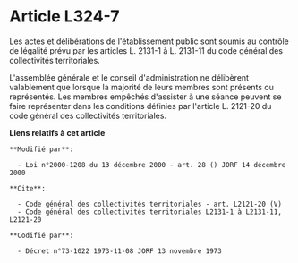 # Article L324-7

Les actes et délibérations de l'établissement public sont soumis au contrôle de légalité prévu par les articles L. 2131-1 à
L. 2131-11 du code général des collectivités territoriales.

L'assemblée générale et le conseil d'administration ne délibèrent valablement que lorsque la majorité de leurs membres sont
présents ou représentés. Les membres empêchés d'assister à une séance peuvent se faire représenter dans les conditions
définies par l'article L. 2121-20 du code général des collectivités territoriales.

**Liens relatifs à cet article**

	**Modifié par**:

	  - Loi n°2000-1208 du 13 décembre 2000 - art. 28 () JORF 14 décembre 2000

	**Cite**:

	  - Code général des collectivités territoriales - art. L2121-20 (V)
	  - Code général des collectivités territoriales L2131-1 à L2131-11, L2121-20

	**Codifié par**:

	  - Décret n°73-1022 1973-11-08 JORF 13 novembre 1973
